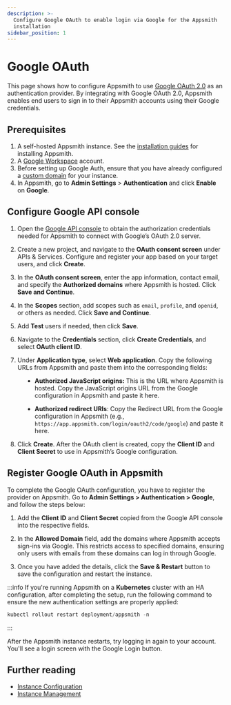 ```yaml
---
description: >-
  Configure Google OAuth to enable login via Google for the Appsmith
  installation
sidebar_position: 1
---
```


# Google OAuth

This page shows how to configure Appsmith to use [Google OAuth 2.0](https://developers.google.com/identity/protocols/oauth2) as an authentication provider. By integrating with Google OAuth 2.0, Appsmith enables end users to sign in to their Appsmith accounts using their Google credentials.


## Prerequisites

1. A self-hosted Appsmith instance. See the [installation guides](/getting-started/setup/installation-guides) for installing Appsmith.
2. A [Google Workspace](https://workspace.google.com/intl/en_in/) account.
3. Before setting up Google Auth, ensure that you have already configured a [custom domain](/getting-started/setup/instance-configuration/custom-domain) for your instance.
4. In Appsmith, go to **Admin Settings** > **Authentication** and click **Enable** on  **Google**.



## Configure Google API console

1. Open the [Google API console](https://console.cloud.google.com/apis) to obtain the authorization credentials needed for Appsmith to connect with Google’s OAuth 2.0 server.

<dd>

<ZoomImage src="/img/Google_OAuth_Consent_1.png" alt="" caption="" />

</dd>

2. Create a new project, and navigate to the **OAuth consent screen** under APIs & Services. Configure and register your app based on your target users, and click **Create**.



3. In the **OAuth consent screen**, enter the app information, contact email, and specify the **Authorized domains** where Appsmith is hosted. Click **Save and Continue**.

<dd>

<ZoomImage src="/img/auth-google-oauth.png" alt="" caption="" />

</dd>

4. In the **Scopes** section, add scopes such as `email`, `profile`, and `openid`, or others as needed. Click **Save and Continue**.


<dd>

<ZoomImage src="/img/google-scopes-auth.png" alt="" caption="" />

</dd>


5. Add **Test** users if needed, then click **Save**.

6. Navigate to the **Credentials** section, click **Create Credentials**, and select **OAuth client ID**.

<dd>

<ZoomImage src="/img/Google_OAuth_Creds.png" alt="" caption="" />

</dd>


7. Under **Application type**, select **Web application**. Copy the following URLs from Appsmith and paste them into the corresponding fields:

<dd>

- **Authorized JavaScript origins:** This is the URL where Appsmith is hosted. Copy the JavaScript origins URL from the Google configuration in Appsmith and paste it here.

- **Authorized redirect URIs**: Copy the Redirect URL from the Google configuration in Appsmith (e.g., `https://app.appsmith.com/login/oauth2/code/google`) and paste it here.

</dd>

8. Click **Create**. After the OAuth client is created, copy the **Client ID** and **Client Secret** to use in Appsmith’s Google configuration.


<dd>

<ZoomImage src="/img/clientid-googleauth.png" alt="" caption="" />

</dd>


## Register Google OAuth in Appsmith

To complete the Google OAuth configuration, you have to register the provider on Appsmith. Go to **Admin Settings > Authentication > Google**, and follow the steps below:

<ZoomImage src="/img/google-auth-appsmith.png" alt="" caption="" />


1. Add the **Client ID** and **Client Secret** copied from the Google API console into the respective fields.

2. In the **Allowed Domain** field, add the domains where Appsmith accepts sign-ins via Google. This restricts access to specified domains, ensuring only users with emails from these domains can log in through Google.

3. Once you have added the details, click the **Save & Restart** button to save the configuration and restart the instance.


:::info
If you're running Appsmith on a **Kubernetes** cluster with an HA configuration, after completing the setup, run the following command to ensure the new authentication settings are properly applied:

```js
kubectl rollout restart deployment/appsmith -n
```
:::
 
After the Appsmith instance restarts, try logging in again to your account. You'll see a login screen with the Google Login button.



<ZoomImage src="/img/google-auth-main.png" alt="" caption="" />




## Further reading

- [Instance Configuration](/getting-started/setup/instance-configuration)
- [Instance Management](/getting-started/setup/instance-management)
